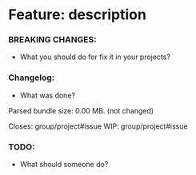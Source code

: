 # Feature: description

### BREAKING CHANGES:
* What you should do for fix it in your projects?

### Changelog:
* What was done?

Parsed bundle size: 0.00 MB. (not changed)

Closes: group/project#issue
WIP: group/project#issue

### TODO:
* What should someone do?

